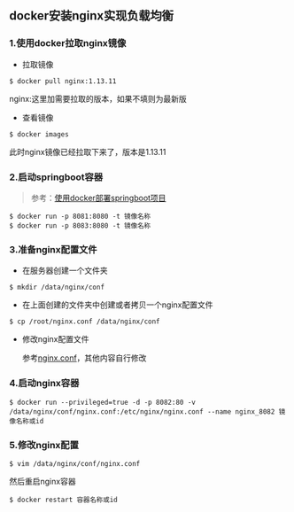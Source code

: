 ## docker安装nginx实现负载均衡

### 1.使用docker拉取nginx镜像

- 拉取镜像
```
$ docker pull nginx:1.13.11
```
  nginx:这里加需要拉取的版本，如果不填则为最新版


- 查看镜像
```
$ docker images
```
  此时nginx镜像已经拉取下来了，版本是1.13.11


### 2.启动springboot容器
> 参考：[使用docker部署springboot项目](14.使用docker部署springboot项目.md)
```
$ docker run -p 8081:8080 -t 镜像名称
$ docker run -p 8083:8080 -t 镜像名称
```

### 3.准备nginx配置文件

- 在服务器创建一个文件夹
```
$ mkdir /data/nginx/conf
```
- 在上面创建的文件夹中创建或者拷贝一个nginx配置文件
```
$ cp /root/nginx.conf /data/nginx/conf
```
- 修改nginx配置文件

  参考[nginx.conf](../tools/linux/nginx.conf)，其他内容自行修改


### 4.启动nginx容器

```
$ docker run --privileged=true -d -p 8082:80 -v /data/nginx/conf/nginx.conf:/etc/nginx/nginx.conf --name nginx_8082 镜像名称或id
```

### 5.修改nginx配置
```
$ vim /data/nginx/conf/nginx.conf
```
然后重启nginx容器
```
$ docker restart 容器名称或id
```